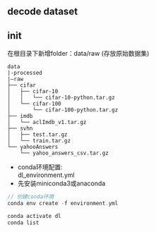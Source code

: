 ##  decode dataset

## init
在根目录下新增folder：data/raw (存放原始数据集)
```
data
|-processed
|—raw
├── cifar
│   ├── cifar-10
│   │   └── cifar-10-python.tar.gz
│   └── cifar-100
│       └── cifar-100-python.tar.gz
├── imdb
│   └── aclImdb_v1.tar.gz
├── svhn
│   ├── test.tar.gz
│   └── train.tar.gz
└── yahooAnswers
    └── yahoo_answers_csv.tar.gz
```


- conda环境配置:   
dl_environment.yml 
- 先安装miniconda3或anaconda
```c
// 创建conda环境
conda env create -f environment.yml

conda activate dl
conda list
```

